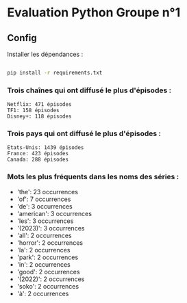 # Evaluation Python Groupe n°1

## Config

Installer les dépendances :

```bash

pip install -r requirements.txt

```

### Trois chaînes qui ont diffusé le plus d'épisodes :
    Netflix: 471 épisodes
    TF1: 158 épisodes
    Disney+: 118 épisodes
    
### Trois pays qui ont diffusé le plus d'épisodes :
    Etats-Unis: 1439 épisodes
    France: 423 épisodes
    Canada: 288 épisodes

### Mots les plus fréquents dans les noms des séries :
- 'the': 23 occurrences
- 'of': 7 occurrences
- 'de': 3 occurrences
- 'american': 3 occurrences
- 'les': 3 occurrences
- '(2023)': 3 occurrences
- 'all': 2 occurrences
- 'horror': 2 occurrences
- 'la': 2 occurrences
- 'park': 2 occurrences
- 'in': 2 occurrences
- 'good': 2 occurrences
- '(2022)': 2 occurrences
- 'soko': 2 occurrences
- 'à': 2 occurrences

